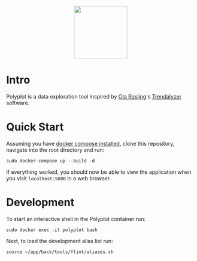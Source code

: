<p align="center">
  <img width="142" height="142" src="https://github.com/jgphilpott/polyplot/blob/master/app/front/imgs/icons/logo.png">
</p>

# Intro

Polyplot is a data exploration tool inspired by [Ola Rosling](https://github.com/olarosling)'s [Trendalyzer](https://en.wikipedia.org/wiki/Trendalyzer) software.

# Quick Start

Assuming you have [docker compose installed](https://docs.docker.com/compose/install), clone this repository, navigate into the root directory and run:

```
sudo docker-compose up --build -d
```

If everything worked, you should now be able to view the application when you visit `localhost:5000` in a web browser.

# Development

To start an interactive shell in the Polyplot container run:

```
sudo docker exec -it polyplot bash
```

Next, to load the development alias list run:

```
source ~/app/back/tools/flint/aliases.sh
```
